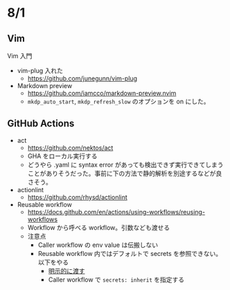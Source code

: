 
# 8/1
## Vim
Vim 入門
- vim-plug 入れた
  - https://github.com/junegunn/vim-plug
- Markdown preview
  - https://github.com/iamcco/markdown-preview.nvim
  - `mkdp_auto_start`, `mkdp_refresh_slow` のオプションを on にした。

## GitHub Actions
- act
  - https://github.com/nektos/act
  - GHA をローカル実行する
  - どうやら .yaml に syntax error があっても検出できず実行できてしまうことがありそうだった。事前に下の方法で静的解析を別途するなどが良さそう。
- actionlint
  - https://github.com/rhysd/actionlint
- Reusable workflow
  - https://docs.github.com/en/actions/using-workflows/reusing-workflows
  - Workflow から呼べる workflow。引数なども渡せる
  - 注意点
    - Caller workflow の env value は伝搬しない
    - Reusable workflow 内ではデフォルトで secrets を参照できない。以下をやる
      - [明示的に渡す](https://docs.github.com/en/actions/using-workflows/reusing-workflows#using-inputs-and-secrets-in-a-reusable-workflow)
      - Caller workflow で `secrets: inherit` を指定する
